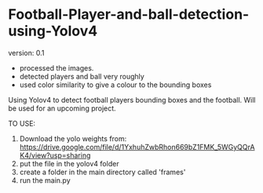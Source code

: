 # Football-Player-and-ball-detection-using-Yolov4

version: 0.1
 - processed the images.
 - detected players and ball very roughly
 - used color similarity to give a colour to the bounding boxes

Using Yolov4 to detect football players bounding boxes and the football. Will be used for an upcoming project.

TO USE:

1. Download the yolo weights from: https://drive.google.com/file/d/1YxhuhZwbRhon669bZ1FMK_5WGyQQrAK4/view?usp=sharing
2. put the file in the yolov4 folder
3. create a folder in the main directory called 'frames'
4. run the main.py
